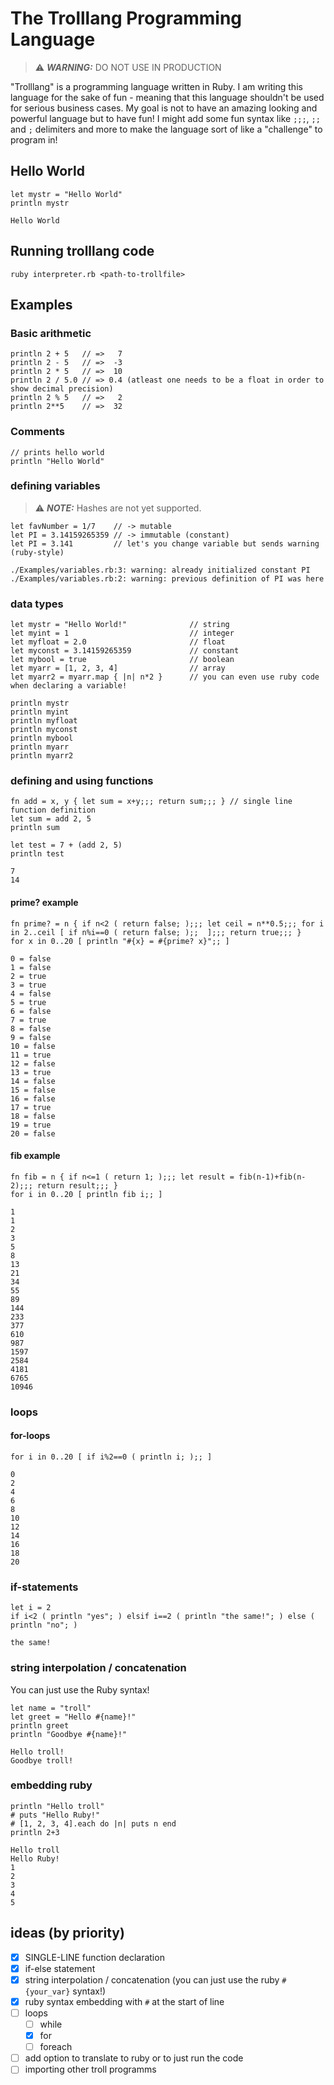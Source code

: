# The Trolllang Programming Language
> ⚠️ **_WARNING:_** DO NOT USE IN PRODUCTION

"Trolllang" is a programming language written in Ruby. I am writing this language for the sake of fun - meaning that this language shouldn't be used for serious business cases. My goal is not to have an amazing looking and powerful language but to have fun!
I might add some fun syntax like `;;;`, `;;` and `;` delimiters and more to make the language sort of like a "challenge" to program in! 

## Hello World
```
let mystr = "Hello World"
println mystr
```
```
Hello World
```
## Running trolllang code
```
ruby interpreter.rb <path-to-trollfile>
```
## Examples
### Basic arithmetic
```
println 2 + 5   // =>   7
println 2 - 5   // =>  -3
println 2 * 5   // =>  10
println 2 / 5.0 // => 0.4 (atleast one needs to be a float in order to show decimal precision)
println 2 % 5   // =>   2
println 2**5    // =>  32
```

### Comments
```
// prints hello world
println "Hello World"
```

### defining variables
> ⚠️ **_NOTE:_** Hashes are not yet supported. 
```
let favNumber = 1/7    // -> mutable
let PI = 3.14159265359 // -> immutable (constant)
let PI = 3.141	       // let's you change variable but sends warning (ruby-style)
```
```
./Examples/variables.rb:3: warning: already initialized constant PI
./Examples/variables.rb:2: warning: previous definition of PI was here
```

### data types
```
let mystr = "Hello World!"				// string
let myint = 1							// integer
let myfloat = 2.0                       // float
let myconst = 3.14159265359             // constant
let mybool = true                       // boolean
let myarr = [1, 2, 3, 4]                // array
let myarr2 = myarr.map { |n| n*2 }      // you can even use ruby code when declaring a variable!

println mystr
println myint
println myfloat
println myconst
println mybool
println myarr
println myarr2
```

### defining and using functions
```
fn add = x, y { let sum = x+y;;; return sum;;; } // single line function definition
let sum = add 2, 5
println sum

let test = 7 + (add 2, 5)
println test
```
```
7
14
```

#### prime? example
```
fn prime? = n { if n<2 ( return false; );;; let ceil = n**0.5;;; for i in 2..ceil [ if n%i==0 ( return false; );;  ];;; return true;;; }
for x in 0..20 [ println "#{x} = #{prime? x}";; ]
```
```
0 = false
1 = false
2 = true
3 = true
4 = false
5 = true
6 = false
7 = true
8 = false
9 = false
10 = false
11 = true
12 = false
13 = true
14 = false
15 = false
16 = false
17 = true
18 = false
19 = true
20 = false
```

#### fib example
```
fn fib = n { if n<=1 ( return 1; );;; let result = fib(n-1)+fib(n-2);;; return result;;; }
for i in 0..20 [ println fib i;; ]
```
```
1
1
2
3
5
8
13
21
34
55
89
144
233
377
610
987
1597
2584
4181
6765
10946
```

### loops
#### for-loops
```
for i in 0..20 [ if i%2==0 ( println i; );; ]
```
```
0
2
4
6
8
10
12
14
16
18
20
```

### if-statements
```
let i = 2
if i<2 ( println "yes"; ) elsif i==2 ( println "the same!"; ) else ( println "no"; )
```
```
the same!
```

### string interpolation / concatenation
You can just use the Ruby syntax!
```
let name = "troll"
let greet = "Hello #{name}!"
println greet
println "Goodbye #{name}!"
```
```
Hello troll!
Goodbye troll!
```

### embedding ruby
```
println "Hello troll"
# puts "Hello Ruby!"
# [1, 2, 3, 4].each do |n| puts n end
println 2+3
```
```
Hello troll
Hello Ruby!
1
2
3
4
5
```

## ideas (by priority)
- [x] SINGLE-LINE function declaration
- [x] if-else statement
- [x] string interpolation / concatenation (you can just use the ruby `#{your_var}` syntax!)
- [x] ruby syntax embedding with `#` at the start of line
- [ ] loops
	- [ ] while
	- [x] for
	- [ ] foreach
- [ ] add option to translate to ruby or to just run the code
- [ ] importing other troll programms
